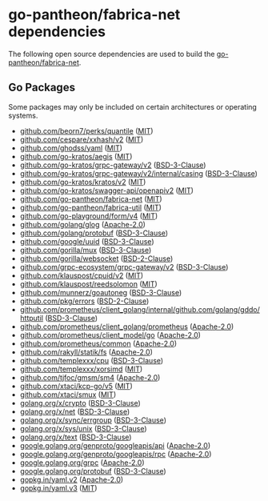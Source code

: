 # go-pantheon/fabrica-net dependencies

The following open source dependencies are used to build the [go-pantheon/fabrica-net][].

## Go Packages

Some packages may only be included on certain architectures or operating systems.


 - [github.com/beorn7/perks/quantile](https://pkg.go.dev/github.com/beorn7/perks/quantile) ([MIT](https://github.com/beorn7/perks/blob/v1.0.1/LICENSE))
 - [github.com/cespare/xxhash/v2](https://pkg.go.dev/github.com/cespare/xxhash/v2) ([MIT](https://github.com/cespare/xxhash/blob/v2.3.0/LICENSE.txt))
 - [github.com/ghodss/yaml](https://pkg.go.dev/github.com/ghodss/yaml) ([MIT](https://github.com/ghodss/yaml/blob/v1.0.0/LICENSE))
 - [github.com/go-kratos/aegis](https://pkg.go.dev/github.com/go-kratos/aegis) ([MIT](https://github.com/go-kratos/aegis/blob/v0.2.0/LICENSE))
 - [github.com/go-kratos/grpc-gateway/v2](https://pkg.go.dev/github.com/go-kratos/grpc-gateway/v2) ([BSD-3-Clause](https://github.com/go-kratos/grpc-gateway/blob/c92d36e434b1/LICENSE.txt))
 - [github.com/go-kratos/grpc-gateway/v2/internal/casing](https://pkg.go.dev/github.com/go-kratos/grpc-gateway/v2/internal/casing) ([BSD-3-Clause](https://github.com/go-kratos/grpc-gateway/blob/c92d36e434b1/internal/casing/LICENSE.md))
 - [github.com/go-kratos/kratos/v2](https://pkg.go.dev/github.com/go-kratos/kratos/v2) ([MIT](https://github.com/go-kratos/kratos/blob/v2.8.4/LICENSE))
 - [github.com/go-kratos/swagger-api/openapiv2](https://pkg.go.dev/github.com/go-kratos/swagger-api/openapiv2) ([MIT](https://github.com/go-kratos/swagger-api/blob/v1.0.1/LICENSE))
 - [github.com/go-pantheon/fabrica-net](https://pkg.go.dev/github.com/go-pantheon/fabrica-net) ([MIT](https://github.com/go-pantheon/fabrica-net/blob/HEAD/LICENSE))
 - [github.com/go-pantheon/fabrica-util](https://pkg.go.dev/github.com/go-pantheon/fabrica-util) ([MIT](https://github.com/go-pantheon/fabrica-util/blob/HEAD/LICENSE))
 - [github.com/go-playground/form/v4](https://pkg.go.dev/github.com/go-playground/form/v4) ([MIT](https://github.com/go-playground/form/blob/v4.2.1/LICENSE))
 - [github.com/golang/glog](https://pkg.go.dev/github.com/golang/glog) ([Apache-2.0](https://github.com/golang/glog/blob/v1.2.5/LICENSE))
 - [github.com/golang/protobuf](https://pkg.go.dev/github.com/golang/protobuf) ([BSD-3-Clause](https://github.com/golang/protobuf/blob/v1.5.4/LICENSE))
 - [github.com/google/uuid](https://pkg.go.dev/github.com/google/uuid) ([BSD-3-Clause](https://github.com/google/uuid/blob/v1.6.0/LICENSE))
 - [github.com/gorilla/mux](https://pkg.go.dev/github.com/gorilla/mux) ([BSD-3-Clause](https://github.com/gorilla/mux/blob/v1.8.1/LICENSE))
 - [github.com/gorilla/websocket](https://pkg.go.dev/github.com/gorilla/websocket) ([BSD-2-Clause](https://github.com/gorilla/websocket/blob/v1.5.3/LICENSE))
 - [github.com/grpc-ecosystem/grpc-gateway/v2](https://pkg.go.dev/github.com/grpc-ecosystem/grpc-gateway/v2) ([BSD-3-Clause](https://github.com/grpc-ecosystem/grpc-gateway/blob/v2.27.1/LICENSE))
 - [github.com/klauspost/cpuid/v2](https://pkg.go.dev/github.com/klauspost/cpuid/v2) ([MIT](https://github.com/klauspost/cpuid/blob/v2.2.11/LICENSE))
 - [github.com/klauspost/reedsolomon](https://pkg.go.dev/github.com/klauspost/reedsolomon) ([MIT](https://github.com/klauspost/reedsolomon/blob/v1.12.4/LICENSE))
 - [github.com/munnerz/goautoneg](https://pkg.go.dev/github.com/munnerz/goautoneg) ([BSD-3-Clause](https://github.com/munnerz/goautoneg/blob/a7dc8b61c822/LICENSE))
 - [github.com/pkg/errors](https://pkg.go.dev/github.com/pkg/errors) ([BSD-2-Clause](https://github.com/pkg/errors/blob/v0.9.1/LICENSE))
 - [github.com/prometheus/client_golang/internal/github.com/golang/gddo/httputil](https://pkg.go.dev/github.com/prometheus/client_golang/internal/github.com/golang/gddo/httputil) ([BSD-3-Clause](https://github.com/prometheus/client_golang/blob/v1.22.0/internal/github.com/golang/gddo/LICENSE))
 - [github.com/prometheus/client_golang/prometheus](https://pkg.go.dev/github.com/prometheus/client_golang/prometheus) ([Apache-2.0](https://github.com/prometheus/client_golang/blob/v1.22.0/LICENSE))
 - [github.com/prometheus/client_model/go](https://pkg.go.dev/github.com/prometheus/client_model/go) ([Apache-2.0](https://github.com/prometheus/client_model/blob/v0.6.2/LICENSE))
 - [github.com/prometheus/common](https://pkg.go.dev/github.com/prometheus/common) ([Apache-2.0](https://github.com/prometheus/common/blob/v0.65.0/LICENSE))
 - [github.com/rakyll/statik/fs](https://pkg.go.dev/github.com/rakyll/statik/fs) ([Apache-2.0](https://github.com/rakyll/statik/blob/v0.1.7/LICENSE))
 - [github.com/templexxx/cpu](https://pkg.go.dev/github.com/templexxx/cpu) ([BSD-3-Clause](https://github.com/templexxx/cpu/blob/v0.1.1/LICENSE))
 - [github.com/templexxx/xorsimd](https://pkg.go.dev/github.com/templexxx/xorsimd) ([MIT](https://github.com/templexxx/xorsimd/blob/v0.4.3/LICENSE))
 - [github.com/tjfoc/gmsm/sm4](https://pkg.go.dev/github.com/tjfoc/gmsm/sm4) ([Apache-2.0](https://github.com/tjfoc/gmsm/blob/v1.4.1/LICENSE))
 - [github.com/xtaci/kcp-go/v5](https://pkg.go.dev/github.com/xtaci/kcp-go/v5) ([MIT](https://github.com/xtaci/kcp-go/blob/v5.6.22/LICENSE))
 - [github.com/xtaci/smux](https://pkg.go.dev/github.com/xtaci/smux) ([MIT](https://github.com/xtaci/smux/blob/v1.5.34/LICENSE))
 - [golang.org/x/crypto](https://pkg.go.dev/golang.org/x/crypto) ([BSD-3-Clause](https://cs.opensource.google/go/x/crypto/+/v0.40.0:LICENSE))
 - [golang.org/x/net](https://pkg.go.dev/golang.org/x/net) ([BSD-3-Clause](https://cs.opensource.google/go/x/net/+/v0.42.0:LICENSE))
 - [golang.org/x/sync/errgroup](https://pkg.go.dev/golang.org/x/sync/errgroup) ([BSD-3-Clause](https://cs.opensource.google/go/x/sync/+/v0.16.0:LICENSE))
 - [golang.org/x/sys/unix](https://pkg.go.dev/golang.org/x/sys/unix) ([BSD-3-Clause](https://cs.opensource.google/go/x/sys/+/v0.34.0:LICENSE))
 - [golang.org/x/text](https://pkg.go.dev/golang.org/x/text) ([BSD-3-Clause](https://cs.opensource.google/go/x/text/+/v0.27.0:LICENSE))
 - [google.golang.org/genproto/googleapis/api](https://pkg.go.dev/google.golang.org/genproto/googleapis/api) ([Apache-2.0](https://github.com/googleapis/go-genproto/blob/8d1bb00bc6a7/googleapis/api/LICENSE))
 - [google.golang.org/genproto/googleapis/rpc](https://pkg.go.dev/google.golang.org/genproto/googleapis/rpc) ([Apache-2.0](https://github.com/googleapis/go-genproto/blob/8d1bb00bc6a7/googleapis/rpc/LICENSE))
 - [google.golang.org/grpc](https://pkg.go.dev/google.golang.org/grpc) ([Apache-2.0](https://github.com/grpc/grpc-go/blob/v1.73.0/LICENSE))
 - [google.golang.org/protobuf](https://pkg.go.dev/google.golang.org/protobuf) ([BSD-3-Clause](https://github.com/protocolbuffers/protobuf-go/blob/v1.36.6/LICENSE))
 - [gopkg.in/yaml.v2](https://pkg.go.dev/gopkg.in/yaml.v2) ([Apache-2.0](https://github.com/go-yaml/yaml/blob/v2.4.0/LICENSE))
 - [gopkg.in/yaml.v3](https://pkg.go.dev/gopkg.in/yaml.v3) ([MIT](https://github.com/go-yaml/yaml/blob/v3.0.1/LICENSE))

[go-pantheon/fabrica-net]: https://github.com/go-pantheon/fabrica-net
